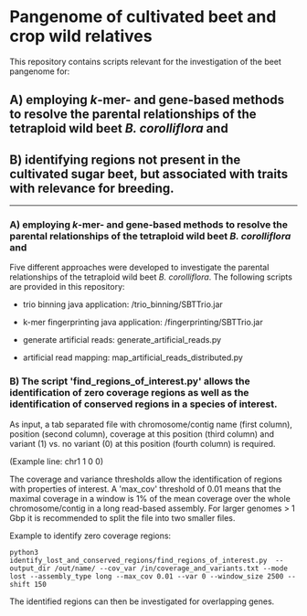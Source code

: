 # Pangenome of cultivated beet and crop wild relatives

This repository contains scripts relevant for the investigation of the beet pangenome for:

## A) employing *k*-mer- and gene-based methods to resolve the parental relationships of the tetraploid wild beet *B. corolliflora* and

## B) identifying regions not present in the cultivated sugar beet, but associated with traits with relevance for breeding.


------------------------------------

### A) employing *k*-mer- and gene-based methods to resolve the parental relationships of the tetraploid wild beet *B. corolliflora* and

Five different approaches were developed to investigate the parental relationships of the tetraploid wild beet *B. corolliflora*. The following scripts are provided in this repository:

- trio binning java application:
/trio_binning/SBTTrio.jar

- k-mer fingerprinting java application:
/fingerprinting/SBTTrio.jar

- generate artificial reads:
generate_artificial_reads.py

- artificial read mapping:
map_artificial_reads_distributed.py


### B) The script 'find_regions_of_interest.py' allows the identification of zero coverage regions as well as the identification of conserved regions in a species of interest.

As input, a tab separated file with chromosome/contig name (first column), position (second column), coverage at this position (third column) and variant (1) vs. no variant (0) at this position (fourth column) is required.

(Example line: chr1   1   0   0)


The coverage and variance thresholds allow the identification of regions with properties of interest. A 'max_cov' threshold of 0.01 means that the maximal coverage in a window is 1% of the mean coverage over the whole chromosome/contig in a long read-based assembly.
For larger genomes > 1 Gbp it is recommended to split the file into two smaller files.


Example to identify zero coverage regions:
~~~
python3 identify_lost_and_conserved_regions/find_regions_of_interest.py  --output_dir /out/name/ --cov_var /in/coverage_and_variants.txt --mode lost --assembly_type long --max_cov 0.01 --var 0 --window_size 2500 --shift 150
~~~

The identified regions can then be investigated for overlapping genes.